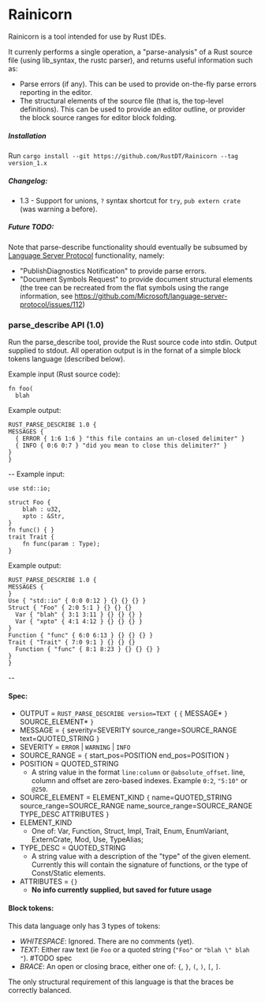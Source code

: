 # Rainicorn
Rainicorn is a tool intended for use by Rust IDEs. 

It currenly performs a single operation, a "parse-analysis" of a Rust source file (using lib_syntax, the rustc parser), and returns useful information such as:
 * Parse errors (if any). This can be used to provide on-the-fly parse errors reporting in the editor.
 * The structural elements of the source file (that is, the top-level definitions). This can be used to provide an editor outline, or provider the block source ranges for editor block folding.

##### Installation
Run `cargo install --git https://github.com/RustDT/Rainicorn --tag version_1.x`

##### Changelog:
 * 1.3 - Support for unions, `?` syntax shortcut for `try`, `pub extern crate` (was warning a before).

##### Future TODO:
Note that parse-describe functionality should eventually be subsumed by [Language Server Protocol](https://github.com/Microsoft/language-server-protocol) functionality, namely:
 * "PublishDiagnostics Notification" to provide parse errors.
 * "Document Symbols Request" to provide document structural elements (the tree can be recreated from the flat symbols using the range information, see https://github.com/Microsoft/language-server-protocol/issues/112)

### parse_describe API (1.0)

Run the parse_describe tool, provide the Rust source code into stdin. Output supplied to stdout. All operation output is in the fornat of a simple block tokens language (described below). 

Example input (Rust source code):
```
fn foo(
  blah
```
Example output:
```
RUST_PARSE_DESCRIBE 1.0 {
MESSAGES { 
  { ERROR { 1:6 1:6 } "this file contains an un-closed delimiter" }
  { INFO { 0:6 0:7 } "did you mean to close this delimiter?" }
}
}
```
--
Example input:
```
use std::io; 

struct Foo {
	blah : u32, 
	xpto : &Str,
} 
fn func() { } 
trait Trait { 
	fn func(param : Type);
}
```
Example output:
```
RUST_PARSE_DESCRIBE 1.0 {
MESSAGES {
}
Use { "std::io" { 0:0 0:12 } {} {} {} }
Struct { "Foo" { 2:0 5:1 } {} {} {}
  Var { "blah" { 3:1 3:11 } {} {} {} }
  Var { "xpto" { 4:1 4:12 } {} {} {} }
}
Function { "func" { 6:0 6:13 } {} {} {} }
Trait { "Trait" { 7:0 9:1 } {} {} {}
  Function { "func" { 8:1 8:23 } {} {} {} }
}
}
```
--
#### Spec:

* OUTPUT = `RUST_PARSE_DESCRIBE version=TEXT {`  `{` MESSAGE* `}`  SOURCE_ELEMENT* `}`
* MESSAGE = `{` severity=SEVERITY source_range=SOURCE_RANGE text=QUOTED_STRING `}`
* SEVERITY = `ERROR` | `WARNING` | `INFO`
* SOURCE_RANGE = `{` start_pos=POSITION end_pos=POSITION `}`
* POSITION = QUOTED_STRING 
  * A string value in the format `line:column` or `@absolute_offset`. line, column and offset are zero-based indexes. Example `0:2`, `"5:10"` or `@250`.
* SOURCE_ELEMENT = ELEMENT_KIND `{` name=QUOTED_STRING source_range=SOURCE_RANGE name_source_range=SOURCE_RANGE TYPE_DESC ATTRIBUTES `}`
* ELEMENT_KIND 
  * One of: Var, Function, Struct, Impl, Trait, Enum, EnumVariant, ExternCrate, Mod, Use, TypeAlias;
* TYPE_DESC = QUOTED_STRING 
  * A string value with a description of the "type" of the given element. Currently this will contain the signature of functions, or the type of Const/Static elements.
* ATTRIBUTES = `{}` 
  * **No info currently supplied, but saved for future usage**

#### Block tokens:
This data language only has 3 types of tokens:
* *WHITESPACE*: Ignored. There are no comments (yet).
* *TEXT*: Either raw text (ie `Foo` or a quoted string (`"Foo"` or `"blah \" blah "`). #TODO spec
* *BRACE*: An open or closing brace, either one of: `{`, `}`, `(`, `)`, `[`, `]`.

The only structural requirement of this language is that the braces be correctly balanced.
